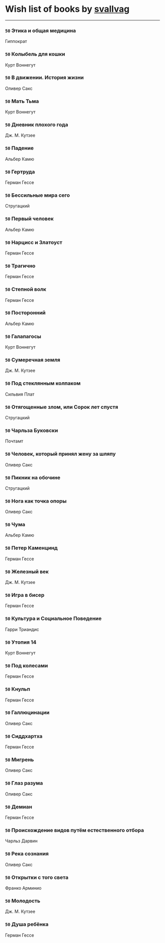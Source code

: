 # Wish list of books by [svallvag](http://vk.com/id553243325)
---

### `50` Этика и общая медицина
Гиппократ

### `50` Колыбель для кошки
Курт Воннегут

### `50` В движении. История жизни
Оливер Сакс

### `50` Мать Тьма
Курт Воннегут

### `50` Дневник плохого года
Дж. М. Кутзее

### `50` Падение
Альбер Камю

### `50` Гертруда
Герман Гессе

### `50` Бессильные мира сего
Стругацкий

### `50` Первый человек
Альбер Камю

### `50` Нарцисс и Златоуст
Герман Гессе

### `50` Трагично
Герман Гессе

### `50` Степной волк
Герман Гессе

### `50` Посторонний
Альбер Камю

### `50` Галапагосы
Курт Воннегут

### `50` Сумеречная земля
Дж. М. Кутзее

### `50` Под стеклянным колпаком
Сильвия Плат

### `50` Отягощенные злом, или Сорок лет спустя
Стругацкий

### `50` Чарльза Буковски
Почтамт

### `50` Человек, который принял жену за шляпу
Оливер Сакс

### `50` Пикник на обочине
Стругацкий

### `50` Нога как точка опоры
Оливер Сакс

### `50` Чума
Альбер Камю

### `50` Петер Каменцинд
Герман Гессе

### `50` Железный век
Дж. М. Кутзее

### `50` Игра в бисер
Герман Гессе

### `50` Культура и Социальное Поведение
Гарри Триандис

### `50` Утопия 14
Курт Воннегут

### `50` Под колесами
Герман Гессе

### `50` Кнульп
Герман Гессе

### `50` Галлюцинации
Оливер Сакс

### `50` Сиддхартха
Герман Гессе

### `50` Мигрень
Оливер Сакс

### `50` Глаз разума
Оливер Сакс

### `50` Демиан
Герман Гессе

### `50` Происхождение видов путём естественного отбора
Чарльз Дарвин

### `50` Река сознания
Оливер Сакс

### `50` Открытки с того света
Франко Арминио

### `50` Молодость
Дж. М. Кутзее

### `50` Душа ребёнка
Герман Гессе

